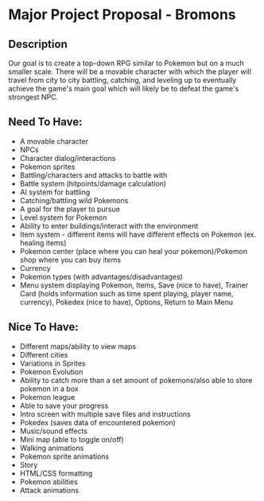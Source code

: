 # Major Project Proposal - Bromons

## Description
Our goal is to create a top-down RPG similar to Pokemon but on a much smaller scale. There will be a movable character with which the player will travel from city to city battling, catching, and leveling up to eventually achieve the game's main goal which will likely be to defeat the game's strongest NPC.

## Need To Have:
- A movable character
- NPCs
- Character dialog/interactions
- Pokemon sprites
- Battling/characters and attacks to battle with
- Battle system (hitpoints/damage calculation)
- AI system for battling
- Catching/battling wild Pokemons
- A goal for the player to pursue
- Level system for Pokemon
- Ability to enter buildings/interact with the environment
- Item system - different items will have different effects on Pokemon (ex. healing items)
- Pokemon center (place where you can heal your pokemon)/Pokemon shop where you can buy items
- Currency
- Pokemon types (with advantages/disadvantages)
- Menu system displaying Pokemon, Items, Save (nice to have), Trainer Card (holds information such as time spent playing, player name, currency), Pokedex (nice to have), Options, Return to Main Menu

## Nice To Have:
- Different maps/ability to view maps
- Different cities
- Variations in Sprites
- Pokemon Evolution
- Ability to catch more than a set amount of pokemons/also able to store pokemon in a box
- Pokemon league
- Able to save your progress
- Intro screen with multiple save files and instructions
- Pokedex (saves data of encountered pokemon)
- Music/sound effects
- Mini map (able to toggle on/off)
- Walking animations
- Pokemon sprite animations
- Story
- HTML/CSS formatting
- Pokemon abilities
- Attack animations